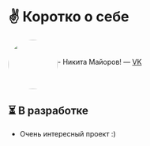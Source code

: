# ✌ Коротко о себе
<img src="https://sun6-22.userapi.com/s/v1/ig2/ZkxjRaat6TyDvn7m3AOclCLEKPfY9adYeibj-RYdpOnLFMGnCJRsueeZ8xkLR-OejO5rJ1romtPGLLuG8Att8buS.jpg?size=400x0&quality=96&crop=0,0,2160,2160&ava=1" width="100" height="100" style="border-radius: 50%;" align="middle"/>- Никита Майоров! — [VK](https://vk.com/id140933159)

## ⏳ В разработке
- Очень интересный проект :)
